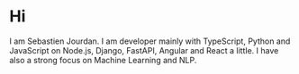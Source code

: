 # Hi 

I am Sebastien Jourdan. I am developer mainly with TypeScript, Python and JavaScript on Node.js, Django, FastAPI, Angular and React a little. I have also a strong focus on Machine Learning and NLP. 
